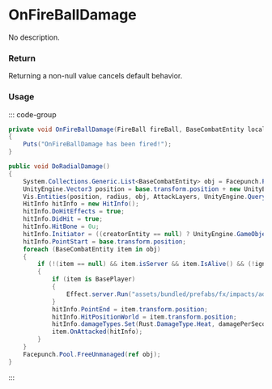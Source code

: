 # OnFireBallDamage
<Badge type="info" text="Weapon"/><Badge type="danger" text="Carbon Compatible"/><Badge type="warning" text="Oxide Compatible"/>
No description.
### Return
Returning a non-null value cancels default behavior.

### Usage
::: code-group
```csharp [Example]
private void OnFireBallDamage(FireBall fireBall, BaseCombatEntity local4, HitInfo local2)
{
	Puts("OnFireBallDamage has been fired!");
}
```
```csharp [Source — Assembly-CSharp @ FireBall]
public void DoRadialDamage()
{
	System.Collections.Generic.List<BaseCombatEntity> obj = Facepunch.Pool.Get<System.Collections.Generic.List<BaseCombatEntity>>();
	UnityEngine.Vector3 position = base.transform.position + new UnityEngine.Vector3(0f, radius * 0.75f, 0f);
	Vis.Entities(position, radius, obj, AttackLayers, UnityEngine.QueryTriggerInteraction.Ignore);
	HitInfo hitInfo = new HitInfo();
	hitInfo.DoHitEffects = true;
	hitInfo.DidHit = true;
	hitInfo.HitBone = 0u;
	hitInfo.Initiator = ((creatorEntity == null) ? UnityEngine.GameObjectEx.ToBaseEntity(base.gameObject) : creatorEntity);
	hitInfo.PointStart = base.transform.position;
	foreach (BaseCombatEntity item in obj)
	{
		if (!(item == null) && item.isServer && item.IsAlive() && (!ignoreNPC || !item.IsNpc) && item.IsVisible(position))
		{
			if (item is BasePlayer)
			{
				Effect.server.Run("assets/bundled/prefabs/fx/impacts/additive/fire.prefab", item, 0u, new UnityEngine.Vector3(0f, 1f, 0f), UnityEngine.Vector3.up);
			}
			hitInfo.PointEnd = item.transform.position;
			hitInfo.HitPositionWorld = item.transform.position;
			hitInfo.damageTypes.Set(Rust.DamageType.Heat, damagePerSecond * tickRate);
			item.OnAttacked(hitInfo);
		}
	}
	Facepunch.Pool.FreeUnmanaged(ref obj);
}

```
:::

